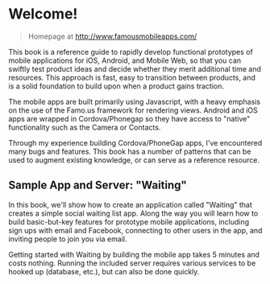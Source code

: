 # Welcome!

> Homepage at http://www.famousmobileapps.com/

This book is a reference guide to rapidly develop functional prototypes of mobile applications for iOS, Android, and Mobile Web, so that you can swiftly test product ideas and decide whether they merit additional time and resources. This approach is fast, easy to transition between products, and is a solid foundation to build upon when a product gains traction. 

The mobile apps are built primarily using Javascript, with a heavy emphasis on the use of the Famo.us framework for rendering views. Android and iOS apps are wrapped in Cordova/Phonegap so they have access to "native" functionality such as the Camera or Contacts. 

Through my experience building Cordova/PhoneGap apps, I've encountered many bugs and features. This book has a number of patterns that can be used to augment existing knowledge, or can serve as a reference resource.

## Sample App and Server: "Waiting" 

In this book, we'll show how to create an application called "Waiting" that creates a simple social waiting list app.  Along the way you will learn how to build basic-but-key features for prototype mobile applications, including sign ups with email and Facebook, connecting to other users in the app, and inviting people to join you via email. 

Getting started with Waiting by building the mobile app takes 5 minutes and costs nothing. Running the included server requires various services to be hooked up (database, etc.), but can also be done quickly. 






